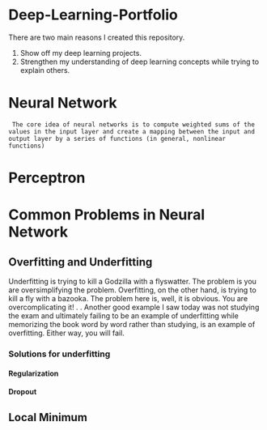 # Deep-Learning-Portfolio
There are two main reasons I created this repository.
1) Show off my deep learning projects.
2) Strengthen my understanding of deep learning concepts while trying to explain others. 


# Neural Network

` The core idea of neural networks is to compute weighted sums of the values in the input layer and create a mapping between the input and output layer by a series of functions (in general, nonlinear functions)`


# Perceptron

# Common Problems in Neural Network

## Overfitting and Underfitting

Underfitting is trying to kill a Godzilla with a flyswatter. The problem is you are oversimplifying the problem. Overfitting, on the other hand, is trying to kill a fly with a bazooka. The problem here is, well, it is obvious. You are overcomplicating it!
.
.
Another good example I saw today was not studying the exam and ultimately failing to be an example of underfitting while memorizing the book word by word rather than studying, is an example of overfitting. Either way, you will fail.

### Solutions for underfitting

#### Regularization 

#### Dropout

## Local Minimum

## 

